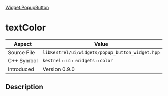 [Widget.PopupButton](index)
# textColor
| Aspect | Value |
| --- | --- |
| Source File | `libKestrel/ui/widgets/popup_button_widget.hpp` |
| C++ Symbol | `kestrel::ui::widgets::color` |
| Introduced | Version 0.9.0 |
## Description

